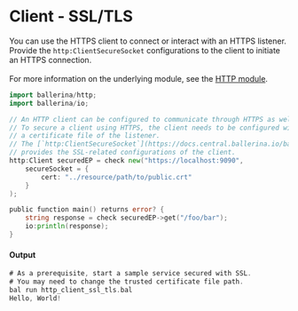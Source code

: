 # Client - SSL/TLS

 You can use the HTTPS client to connect or interact with an HTTPS listener.
 Provide the `http:ClientSecureSocket` configurations to the client to
 initiate an HTTPS connection.<br/><br/>
 For more information on the underlying module,
 see the [HTTP module](https:docs.central.ballerina.io/ballerina/http/latest/).

```go
import ballerina/http;
import ballerina/io;

// An HTTP client can be configured to communicate through HTTPS as well.
// To secure a client using HTTPS, the client needs to be configured with
// a certificate file of the listener.
// The [`http:ClientSecureSocket`](https://docs.central.ballerina.io/ballerina/http/latest/records/ClientSecureSocket) record
// provides the SSL-related configurations of the client.
http:Client securedEP = check new("https://localhost:9090",
    secureSocket = {
        cert: "../resource/path/to/public.crt"
    }
);

public function main() returns error? {
    string response = check securedEP->get("/foo/bar");
    io:println(response);
}
```

#### Output

```go
# As a prerequisite, start a sample service secured with SSL.
# You may need to change the trusted certificate file path.
bal run http_client_ssl_tls.bal
Hello, World!
```